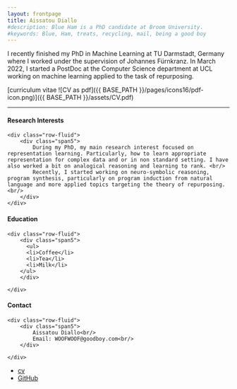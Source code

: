 ```yaml
---
layout: frontpage
title: Aissatou Diallo
#description: Blue Ham is a PhD candidate at Broom University. 
#keywords: Blue, Ham, treats, recycling, mail, being a good boy
---
```


I recently finished my PhD in Machine Learning at TU Darmstadt, Germany where I worked under the supervision of Johannes Fürnkranz. In March 2022, I started a PostDoc at the Computer Science department at UCL working on machine learning applied to the task of repurposing.

[curriculum vitae ![CV as pdf]({{ BASE_PATH }}/pages/icons16/pdf-icon.png)]({{ BASE_PATH }}/assets/CV.pdf)<br/>


---

<div class="container">
<h4><a name="research"></a>Research Interests</h4>

    <div class="row-fluid">
        <div class="span5">
            During my PhD, my main research interest focused on representation learning. Particularly, how to learn appropriate representation for complex data and or in non standard setting. I have also worked a bit on analogical reasoning and learning to rank. <br/>
            Recently, I started working on neuro-symbolic reasoning, program synthesis, particularly on program induction from natural language and more applied topics targeting the theory of repurposing. <br/>
        </div>
    </div>
</div>


<div class="container">
<h4><a name="education"></a>Education</h4>

    <div class="row-fluid">
        <div class="span5">
          <ul>
          <li>Coffee</li>
          <li>Tea</li>
          <li>Milk</li>
        </ul>
        </div>

    </div>
</div>

<div class="container">
<h4><a name="Contact"></a>Contact</h4>

    <div class="row-fluid">
        <div class="span5">
            Aissatou Diallo<br/>
            Email: WOOFWOOF@goodboy.com<br/>
        </div>

    </div>
</div>

<div class="navbar">
  <div class="navbar-inner">
      <ul class="nav">
          <li><a href="{{ BASE_PATH }}/assets/CV.pdf">cv</a></li>
          <li><a href="https://github.com/mbcarlos">GitHub</a></li>
          <!--<li><a href="https://twitter.com/dog_feelings">Twitter (@dog_feelings)</a></li>-->
      </ul>
  </div>
</div>